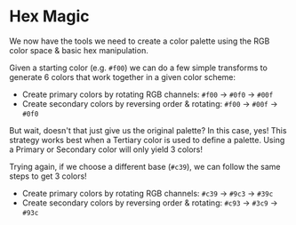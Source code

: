 # Hex Magic

We now have the tools we need to create a color palette using the RGB color space & basic hex manipulation.

Given a starting color (e.g. `#f00`) we can do a few simple transforms to generate 6 colors that work together in a given color scheme:

- Create primary colors by rotating RGB channels: `#f00` -> `#0f0` -> `#00f`
- Create secondary colors by reversing order & rotating: `#f00` -> `#00f` -> `#0f0`

But wait, doesn't that just give us the original palette? In this case, yes! This strategy works best when a Tertiary color is used to define a palette. Using a Primary or Secondary color will only yield 3 colors!

Trying again, if we choose a different base (`#c39`), we can follow the same steps to get 3 colors!

- Create primary colors by rotating RGB channels: `#c39` -> `#9c3` -> `#39c`
- Create secondary colors by reversing order & rotating: `#c93` -> `#3c9` -> `#93c`
